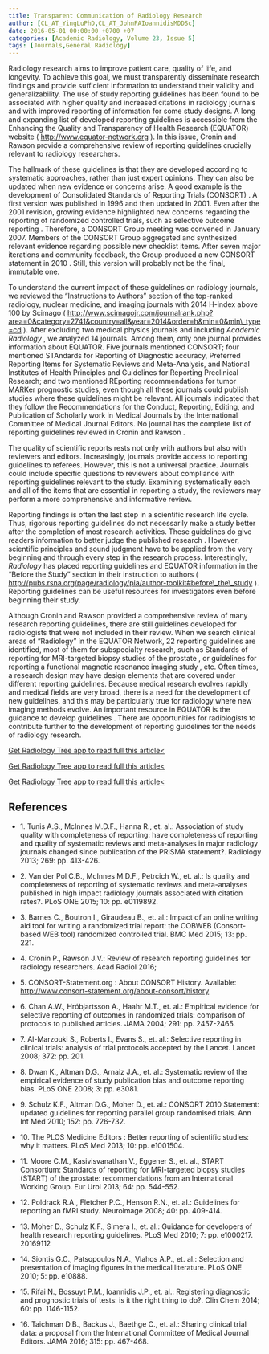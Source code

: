 ```yaml
---
title: Transparent Communication of Radiology Research
author: [CL_AT_YingLuPhD,CL_AT_JohnPAIoannidisMDDSc]
date: 2016-05-01 00:00:00 +0700 +07
categories: [Academic Radiology, Volume 23, Issue 5]
tags: [Journals,General Radiology]
---
```

Radiology research aims to improve patient care, quality of life, and longevity. To achieve this goal, we must transparently disseminate research findings and provide sufficient information to understand their validity and generalizability. The use of study reporting guidelines has been found to be associated with higher quality and increased citations in radiology journals and with improved reporting of information for some study designs. A long and expanding list of developed reporting guidelines is accessible from the Enhancing the Quality and Transparency of Health Research (EQUATOR) website (  http://www.equator-network.org ). In this issue, Cronin and Rawson provide a comprehensive review of reporting guidelines crucially relevant to radiology researchers.

The hallmark of these guidelines is that they are developed according to systematic approaches, rather than just expert opinions. They can also be updated when new evidence or concerns arise. A good example is the development of Consolidated Standards of Reporting Trials (CONSORT) . A first version was published in 1996 and then updated in 2001. Even after the 2001 revision, growing evidence highlighted new concerns regarding the reporting of randomized controlled trials, such as selective outcome reporting . Therefore, a CONSORT Group meeting was convened in January 2007. Members of the CONSORT Group aggregated and synthesized relevant evidence regarding possible new checklist items. After seven major iterations and community feedback, the Group produced a new CONSORT statement in 2010 . Still, this version will probably not be the final, immutable one.

To understand the current impact of these guidelines on radiology journals, we reviewed the “Instructions to Authors” section of the top-ranked radiology, nuclear medicine, and imaging journals with 2014 H-index above 100 by Scimago (  http://www.scimagojr.com/journalrank.php?area=0&category=2741&country=all&year=2014&order=h&min=0&min\_type=cd ). After excluding two medical physics journals and including _Academic Radiology_ , we analyzed 14 journals. Among them, only one journal provides information about EQUATOR. Five journals mentioned CONSORT; four mentioned STAndards for Reporting of Diagnostic accuracy, Preferred Reporting Items for Systematic Reviews and Meta-Analysis, and National Institutes of Health Principles and Guidelines for Reporting Preclinical Research; and two mentioned REporting recommendations for tumor MARKer prognostic studies, even though all these journals could publish studies where these guidelines might be relevant. All journals indicated that they follow the Recommendations for the Conduct, Reporting, Editing, and Publication of Scholarly work in Medical Journals by the International Committee of Medical Journal Editors. No journal has the complete list of reporting guidelines reviewed in Cronin and Rawson .

The quality of scientific reports rests not only with authors but also with reviewers and editors. Increasingly, journals provide access to reporting guidelines to referees. However, this is not a universal practice. Journals could include specific questions to reviewers about compliance with reporting guidelines relevant to the study. Examining systematically each and all of the items that are essential in reporting a study, the reviewers may perform a more comprehensive and informative review.

Reporting findings is often the last step in a scientific research life cycle. Thus, rigorous reporting guidelines do not necessarily make a study better after the completion of most research activities. These guidelines do give readers information to better judge the published research . However, scientific principles and sound judgment have to be applied from the very beginning and through every step in the research process. Interestingly, _Radiology_ has placed reporting guidelines and EQUATOR information in the “Before the Study” section in their instruction to authors (  http://pubs.rsna.org/page/radiology/pia/author-toolkit#before\_the\_study ). Reporting guidelines can be useful resources for investigators even before beginning their study.

Although Cronin and Rawson provided a comprehensive review of many research reporting guidelines, there are still guidelines developed for radiologists that were not included in their review. When we search clinical areas of “Radiology” in the EQUATOR Network, 22 reporting guidelines are identified, most of them for subspecialty research, such as Standards of reporting for MRI-targeted biopsy studies of the prostate , or guidelines for reporting a functional magnetic resonance imaging study , etc. Often times, a research design may have design elements that are covered under different reporting guidelines. Because medical research evolves rapidly and medical fields are very broad, there is a need for the development of new guidelines, and this may be particularly true for radiology where new imaging methods evolve. An important resource in EQUATOR is the guidance to develop guidelines . There are opportunities for radiologists to contribute further to the development of reporting guidelines for the needs of radiology research.

[Get Radiology Tree app to read full this article<](https://clinicalpub.com/app)

[Get Radiology Tree app to read full this article<](https://clinicalpub.com/app)

[Get Radiology Tree app to read full this article<](https://clinicalpub.com/app)

## References

- 1\. Tunis A.S., McInnes M.D.F., Hanna R., et. al.: Association of study quality with completeness of reporting: have completeness of reporting and quality of systematic reviews and meta-analyses in major radiology journals changed since publication of the PRISMA statement?. Radiology 2013; 269: pp. 413-426.


- 2\. Van der Pol C.B., McInnes M.D.F., Petrcich W., et. al.: Is quality and completeness of reporting of systematic reviews and meta-analyses published in high impact radiology journals associated with citation rates?. PLoS ONE 2015; 10: pp. e0119892.


- 3\. Barnes C., Boutron I., Giraudeau B., et. al.: Impact of an online writing aid tool for writing a randomized trial report: the COBWEB (Consort-based WEB tool) randomized controlled trial. BMC Med 2015; 13: pp. 221.


- 4\. Cronin P., Rawson J.V.: Review of research reporting guidelines for radiology researchers. Acad Radiol 2016;


- 5\. CONSORT-Statement.org : About CONSORT History. Available: http://www.consort-statement.org/about-consort/history

- 6\. Chan A.W., Hróbjartsson A., Haahr M.T., et. al.: Empirical evidence for selective reporting of outcomes in randomized trials: comparison of protocols to published articles. JAMA 2004; 291: pp. 2457-2465.


- 7\. Al-Marzouki S., Roberts I., Evans S., et. al.: Selective reporting in clinical trials: analysis of trial protocols accepted by the Lancet. Lancet 2008; 372: pp. 201.


- 8\. Dwan K., Altman D.G., Arnaiz J.A., et. al.: Systematic review of the empirical evidence of study publication bias and outcome reporting bias. PLoS ONE 2008; 3: pp. e3081.


- 9\. Schulz K.F., Altman D.G., Moher D., et. al.: CONSORT 2010 Statement: updated guidelines for reporting parallel group randomised trials. Ann Int Med 2010; 152: pp. 726-732.


- 10\. The PLOS Medicine Editors : Better reporting of scientific studies: why it matters. PLoS Med 2013; 10: pp. e1001504.


- 11\. Moore C.M., Kasivisvanathan V., Eggener S., et. al., START Consortium: Standards of reporting for MRI-targeted biopsy studies (START) of the prostate: recommendations from an International Working Group. Eur Urol 2013; 64: pp. 544-552.


- 12\. Poldrack R.A., Fletcher P.C., Henson R.N., et. al.: Guidelines for reporting an fMRI study. Neuroimage 2008; 40: pp. 409-414.


- 13\. Moher D., Schulz K.F., Simera I., et. al.: Guidance for developers of health research reporting guidelines. PLoS Med 2010; 7: pp. e1000217. 20169112

- 14\. Siontis G.C., Patsopoulos N.A., Vlahos A.P., et. al.: Selection and presentation of imaging figures in the medical literature. PLoS ONE 2010; 5: pp. e10888.


- 15\. Rifai N., Bossuyt P.M., Ioannidis J.P., et. al.: Registering diagnostic and prognostic trials of tests: is it the right thing to do?. Clin Chem 2014; 60: pp. 1146-1152.


- 16\. Taichman D.B., Backus J., Baethge C., et. al.: Sharing clinical trial data: a proposal from the International Committee of Medical Journal Editors. JAMA 2016; 315: pp. 467-468.